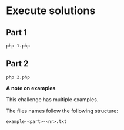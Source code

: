 # Execute solutions

## Part 1

```shell
php 1.php
```

## Part 2

```shell
php 2.php
```

**A note on examples**

This challenge has multiple examples. 

The files names follow the following structure:

```txt
example-<part>-<nr>.txt
```